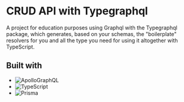 # CRUD API with Typegraphql

A project for education purposes using Graphql with the Typegraphql package, which generates, based on your schemas, the "boilerplate" resolvers for you and all the type you need for using it altogether with TypeScript.

## Built with

* ![ApolloGraphQL][ApolloGraphQL]
* ![TypeScript][TypeScript]
* ![Prisma][Prisma]

[ApolloGraphQL]: https://img.shields.io/badge/apollographql-311C87?style=for-the-badge&logo=apollographql&logoColor=white
[TypeScript]: https://img.shields.io/badge/typescript-3178C6?style=for-the-badge&logo=typescript&logoColor=white
[Prisma]: https://img.shields.io/badge/prisma-2D3748?style=for-the-badge&logo=prisma&logoColor=white
